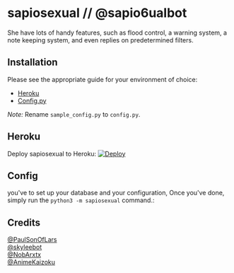 # sapiosexual // @sapio6ualbot
She have lots of handy features, such as flood control, a warning system, a note keeping system, and even replies on predetermined filters.

## Installation
Please see the appropriate guide for your environment of choice:
* [Heroku](#heroku)
* [Config.py](#config)

*Note:* Rename `sample_config.py` to `config.py`.

## Heroku
Deploy sapiosexual to Heroku:
[![Deploy](https://www.herokucdn.com/deploy/button.svg)](https://heroku.com/deploy)

## Config
you've to set up your database and your configuration, Once you've done, simply run the `python3 -m sapiosexual` command.:



## Credits
[@PaulSonOfLars](https://github.com/PaulSonOfLars/tgbot) <br>
[@skyleebot](https://github.com/SensiPeeps/skyleebot) <br>
[@NobArxtx](https://github.com/NobArxtx) <br>
[@AnimeKaizoku](https://github.com/AnimeKaizoku/SaitamaRobot)
